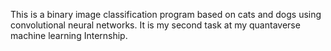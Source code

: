 This is a binary image classification program based on cats and dogs using convolutional neural networks.
It is my second task at my quantaverse machine learning Internship.
